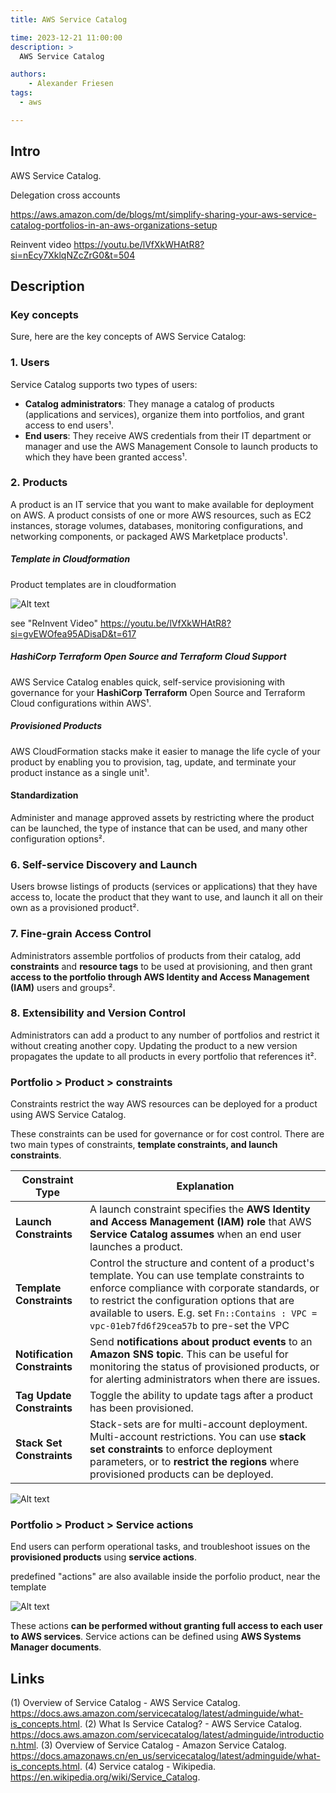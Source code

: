 ```yaml
---
title: AWS Service Catalog

time: 2023-12-21 11:00:00
description: >
  AWS Service Catalog

authors:
    - Alexander Friesen
tags:
  - aws

---
```


## Intro

AWS Service Catalog.

Delegation cross accounts

<https://aws.amazon.com/de/blogs/mt/simplify-sharing-your-aws-service-catalog-portfolios-in-an-aws-organizations-setup>

Reinvent video
<https://youtu.be/lVfXkWHAtR8?si=nEcy7XklqNZcZrG0&t=504>

## Description

### Key concepts

Sure, here are the key concepts of AWS Service Catalog:

### 1. Users
Service Catalog supports two types of users:
- **Catalog administrators**: They manage a catalog of products (applications and services), organize them into portfolios, and grant access to end users¹.
- **End users**: They receive AWS credentials from their IT department or manager and use the AWS Management Console to launch products to which they have been granted access¹.

### 2. Products
A product is an IT service that you want to make available for deployment on AWS. A product consists of one or more AWS resources, such as EC2 instances, storage volumes, databases, monitoring configurations, and networking components, or packaged AWS Marketplace products¹.

#####  Template in Cloudformation

Product templates are in cloudformation

![Alt text](https://s3.eu-central-1.amazonaws.com/alf-digital-wiki-pics/sharex/kDEAj1JmFZ.png)

see "ReInvent Video" <https://youtu.be/lVfXkWHAtR8?si=gvEWOfea95ADisaD&t=617>


#####  HashiCorp Terraform Open Source and Terraform Cloud Support
AWS Service Catalog enables quick, self-service provisioning with governance for your **HashiCorp Terraform** Open Source and Terraform Cloud configurations within AWS¹.

##### Provisioned Products
AWS CloudFormation stacks make it easier to manage the life cycle of your product by enabling you to provision, tag, update, and terminate your product instance as a single unit¹.

#### Standardization
Administer and manage approved assets by restricting where the product can be launched, the type of instance that can be used, and many other configuration options².

### 6. Self-service Discovery and Launch
Users browse listings of products (services or applications) that they have access to, locate the product that they want to use, and launch it all on their own as a provisioned product².

### 7. Fine-grain Access Control
Administrators assemble portfolios of products from their catalog, add **constraints** and **resource tags** to be used at provisioning, and then grant **access to the portfolio through AWS Identity and Access Management (IAM)** users and groups².

### 8. Extensibility and Version Control
Administrators can add a product to any number of portfolios and restrict it without creating another copy. Updating the product to a new version propagates the update to all products in every portfolio that references it².




### Portfolio > Product > constraints

Constraints restrict the way AWS resources can be deployed for a product using AWS Service Catalog. 

These constraints can be used for governance or for cost control. There are two main types of constraints, **template constraints, and launch constraints**.


| Constraint Type | Explanation |
|---|---|
| **Launch Constraints** | A launch constraint specifies the **AWS Identity and Access Management (IAM) role** that AWS **Service Catalog assumes** when an end user launches a product. |
| **Template Constraints** | Control the structure and content of a product's template. You can use template constraints to enforce compliance with corporate standards, or to restrict the configuration options that are available to users. E.g. set `Fn::Contains : VPC = vpc-01eb7fd6f29cea57b` to pre-set the VPC |
| **Notification Constraints** | Send **notifications about product events** to an **Amazon SNS topic**. This can be useful for monitoring the status of provisioned products, or for alerting administrators when there are issues. |
| **Tag Update Constraints** | Toggle the ability to update tags after a product has been provisioned. |
| **Stack Set Constraints** | Stack-sets are for multi-account deployment. Multi-account restrictions. You can use **stack set constraints** to enforce deployment parameters, or to **restrict the regions** where provisioned products can be deployed. |

![Alt text](https://s3.eu-central-1.amazonaws.com/alf-digital-wiki-pics/sharex/nov51hXDsf.png)


### Portfolio > Product > Service actions

End users can perform operational tasks, and troubleshoot issues on the **provisioned products** using **service actions**. 

predefined "actions" are also available inside the porfolio product,
near the template

![Alt text](https://s3.eu-central-1.amazonaws.com/alf-digital-wiki-pics/sharex/kDEAj1JmFZ.png)

These actions **can be performed without granting full access to each user to AWS services**. Service actions can be defined using **AWS Systems Manager documents**.



## Links

(1) Overview of Service Catalog - AWS Service Catalog. https://docs.aws.amazon.com/servicecatalog/latest/adminguide/what-is_concepts.html.
(2) What Is Service Catalog? - AWS Service Catalog. https://docs.aws.amazon.com/servicecatalog/latest/adminguide/introduction.html.
(3) Overview of Service Catalog - Amazon Service Catalog. https://docs.amazonaws.cn/en_us/servicecatalog/latest/adminguide/what-is_concepts.html.
(4) Service catalog - Wikipedia. https://en.wikipedia.org/wiki/Service_Catalog.